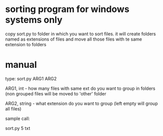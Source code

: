 # sorting program for windows systems only

copy sort.py to folder in which you want to sort files. 
it will create folders named as extensions of files and move all those files with te same extension to folders

# manual
type: sort.py ARG1 ARG2

ARG1, int - how many files with same ext do you want to group in folders (non grouped files will be moved to 'other' folder

ARG2, string - what extension do you want to group (left empty will group all files)

sample call:

sort.py 5 txt
